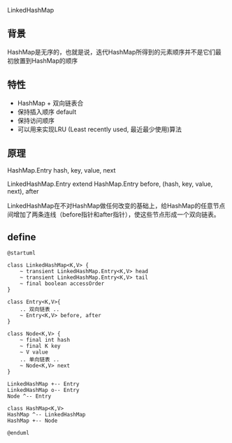 LinkedHashMap

## 背景
HashMap是无序的，也就是说，迭代HashMap所得到的元素顺序并不是它们最初放置到HashMap的顺序

## 特性
* HashMap + 双向链表合
* 保持插入顺序 default
* 保持访问顺序
* 可以用来实现LRU (Least recently used, 最近最少使用)算法

## 原理
HashMap.Entry
hash, key, value, next

LinkedHashMap.Entry extend HashMap.Entry
before, (hash, key, value, next), after

LinkedHashMap在不对HashMap做任何改变的基础上，给HashMap的任意节点间增加了两条连线（before指针和after指针），使这些节点形成一个双向链表。


## define

```plantuml
@startuml

class LinkedHashMap<K,V> {
    ~ transient LinkedHashMap.Entry<K,V> head
    ~ transient LinkedHashMap.Entry<K,V> tail
    ~ final boolean accessOrder
}

class Entry<K,V>{
    .. 双向链表 ..
    ~ Entry<K,V> before, after
}

class Node<K,V> {
    ~ final int hash
    ~ final K key
    ~ V value
    .. 单向链表 ..
    ~ Node<K,V> next
}

LinkedHashMap +-- Entry
LinkedHashMap o-- Entry
Node ^-- Entry

class HashMap<K,V>
HashMap ^-- LinkedHashMap
HashMap +-- Node

@enduml
```

